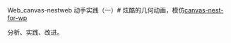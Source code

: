 Web_canvas-nestweb  动手实践（一）#
炫酷的几何动画，模仿[canvas-nest-for-wp](https://github.com/aTool-org/canvas-nest-for-wp)

分析、实践、改进。
